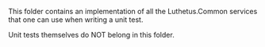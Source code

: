 This folder contains an implementation of all the Luthetus.Common services that one
can use when writing a unit test.

Unit tests themselves do NOT belong in this folder.